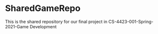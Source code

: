 # SharedGameRepo
This is the shared repository for our final project in CS-4423-001-Spring-2021-Game Development
